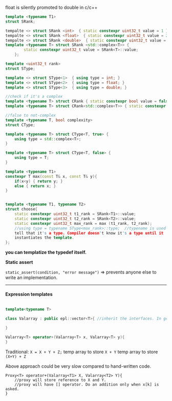 float is silently promoted to double in c/c++

```C++
template <typename T1>
struct SRank;

tempalte <> struct SRank <int>  { static constexpr uint32_t value = 1 };
tempalte <> struct SRank <float>  { static constexpr uint32_t value = 2 };
tempalte <> struct SRank <double>  { static constexpr uint32_t value = 3 };
template <typename T> struct SRank <std::complex<T>> {
        static constexpr uint32_t value = SRank<T>::value;
    };

template <uint32_t rank>
struct SType;

template <> struct SType<1>  { using type = int; }
template <> struct SType<2>  { using type = float; }
template <> struct SType<3>  { using type = double; }

//check if it's a complex
template <typename T> struct CRank { static constexpr bool value = false; } 
template <typename T> struct CRank<std::complex<T>> { static constexpr bool value = true; } 

//false to not-complex
template <typename T, bool complexity>
struct CType;

template <typename T> struct CType<T, true> {
    using type = std::complex<T>;
}

template <typename T> struct CType<T, false> {
    using type = T;
}
```
```C++
template <typename T1>
constexpr T max(const T& x, const T& y){
    if(x<y) { return y; }
    else { return x; }
}


template <typename T1, typename T2>
struct choose{
    static constexpr uint32_t t1_rank = SRank<T1>::value;
    static constexpr uint32_t t2_rank = SRank<T2>::value;
    static constexpr uint32_t max_rank = max (t1_rank, t2_rank);
    //using type = typename SType<max_rank>::type;  //typename is used to
    tell that it's a type. Compiler doesn't know it's a type until it
    instantiates the template.
};
```

**you can templatize the typedef itself.**

**Static assert**

`static_assert(condition, "error message")` => prevents anyone else to
write an implementation.

---

#### Expression templates

```C++

template<typename T>

class Valarray : public epl::vector<T>{ //inherit the interfaces. In gcc you inherit the constructors too but not in VisualC++ 

}

Valarray<T> operator+(Valarray<T> x, Valarray<T> y){
}
```

Traditional: `X = X + Y + Z;`
temp array to store `X + Y`
temp array to store `(X+Y) + Z`

Above approach could be very slow compared to hand-written code.

```
Proxy<T> operator+(Valarray<T1> X, Valarray<T2> Y){
    //proxy will store reference to X and Y.
    //proxy will have [] operator. Do an addition only when x[k] is asked.
}

```
